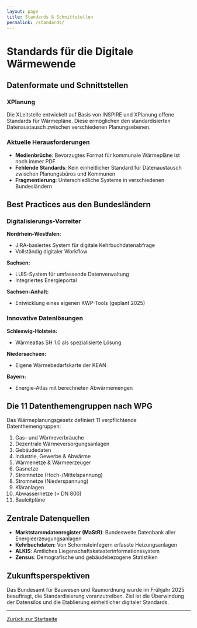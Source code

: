 ```yaml
---
layout: page
title: Standards & Schnittstellen
permalink: /standards/
---
```


# Standards für die Digitale Wärmewende

## Datenformate und Schnittstellen

### XPlanung
Die XLeitstelle entwickelt auf Basis von INSPIRE und XPlanung offene Standards für Wärmepläne. Diese ermöglichen den standardisierten Datenaustausch zwischen verschiedenen Planungsebenen.

### Aktuelle Herausforderungen

- **Medienbrüche**: Bevorzugtes Format für kommunale Wärmepläne ist noch immer PDF
- **Fehlende Standards**: Kein einheitlicher Standard für Datenaustausch zwischen Planungsbüros und Kommunen
- **Fragmentierung**: Unterschiedliche Systeme in verschiedenen Bundesländern

## Best Practices aus den Bundesländern

### Digitalisierungs-Vorreiter

**Nordrhein-Westfalen:**
- JIRA-basiertes System für digitale Kehrbuchdatenabfrage
- Vollständig digitaler Workflow

**Sachsen:**
- LUIS-System für umfassende Datenverwaltung
- Integriertes Energieportal

**Sachsen-Anhalt:**
- Entwicklung eines eigenen KWP-Tools (geplant 2025)

### Innovative Datenlösungen

**Schleswig-Holstein:**
- Wärmeatlas SH 1.0 als spezialisierte Lösung

**Niedersachsen:**
- Eigene Wärmebedarfskarte der KEAN

**Bayern:**
- Energie-Atlas mit berechneten Abwärmemengen

## Die 11 Datenthemengruppen nach WPG

Das Wärmeplanungsgesetz definiert 11 verpflichtende Datenthemengruppen:

1. Gas- und Wärmeverbräuche
2. Dezentrale Wärmeversorgungsanlagen
3. Gebäudedaten
4. Industrie, Gewerbe & Abwärme
5. Wärmenetze & Wärmeerzeuger
6. Gasnetze
7. Stromnetze (Hoch-/Mittelspannung)
8. Stromnetze (Niederspannung)
9. Kläranlagen
10. Abwassernetze (> DN 800)
11. Bauleitpläne

## Zentrale Datenquellen

- **Marktstammdatenregister (MaStR)**: Bundesweite Datenbank aller Energieerzeugungsanlagen
- **Kehrbuchdaten**: Von Schornsteinfegern erfasste Heizungsanlagen
- **ALKIS**: Amtliches Liegenschaftskatasterinformationssystem
- **Zensus**: Demografische und gebäudebezogene Statistiken

## Zukunftsperspektiven

Das Bundesamt für Bauwesen und Raumordnung wurde im Frühjahr 2025 beauftragt, die Standardisierung voranzutreiben. Ziel ist die Überwindung der Datensilos und die Etablierung einheitlicher digitaler Standards.

---
[Zurück zur Startseite](../)